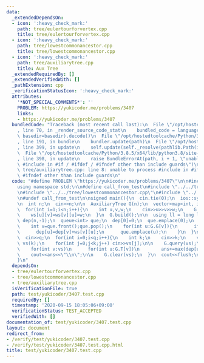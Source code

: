 ```yaml
---
data:
  _extendedDependsOn:
  - icon: ':heavy_check_mark:'
    path: tree/eulertourforvertex.cpp
    title: tree/eulertourforvertex.cpp
  - icon: ':heavy_check_mark:'
    path: tree/lowestcommonancestor.cpp
    title: tree/lowestcommonancestor.cpp
  - icon: ':heavy_check_mark:'
    path: tree/auxiliarytree.cpp
    title: Aux Tree
  _extendedRequiredBy: []
  _extendedVerifiedWith: []
  _pathExtension: cpp
  _verificationStatusIcon: ':heavy_check_mark:'
  attributes:
    '*NOT_SPECIAL_COMMENTS*': ''
    PROBLEM: https://yukicoder.me/problems/3407
    links:
    - https://yukicoder.me/problems/3407
  bundledCode: "Traceback (most recent call last):\n  File \"/opt/hostedtoolcache/Python/3.8.5/x64/lib/python3.8/site-packages/onlinejudge_verify/documentation/build.py\"\
    , line 70, in _render_source_code_stat\n    bundled_code = language.bundle(stat.path,\
    \ basedir=basedir).decode()\n  File \"/opt/hostedtoolcache/Python/3.8.5/x64/lib/python3.8/site-packages/onlinejudge_verify/languages/cplusplus.py\"\
    , line 191, in bundle\n    bundler.update(path)\n  File \"/opt/hostedtoolcache/Python/3.8.5/x64/lib/python3.8/site-packages/onlinejudge_verify/languages/cplusplus_bundle.py\"\
    , line 399, in update\n    self.update(self._resolve(pathlib.Path(included), included_from=path))\n\
    \  File \"/opt/hostedtoolcache/Python/3.8.5/x64/lib/python3.8/site-packages/onlinejudge_verify/languages/cplusplus_bundle.py\"\
    , line 398, in update\n    raise BundleErrorAt(path, i + 1, \"unable to process\
    \ #include in #if / #ifdef / #ifndef other than include guards\")\nonlinejudge_verify.languages.cplusplus_bundle.BundleErrorAt:\
    \ tree/auxiliarytree.cpp: line 8: unable to process #include in #if / #ifdef /\
    \ #ifndef other than include guards\n"
  code: "#define PROBLEM \"https://yukicoder.me/problems/3407\"\n\n#include<bits/stdc++.h>\n\
    using namespace std;\n\n#define call_from_test\n#include \"../../tree/eulertourforvertex.cpp\"\
    \n#include \"../../tree/lowestcommonancestor.cpp\"\n#include \"../../tree/auxiliarytree.cpp\"\
    \n#undef call_from_test\n\nsigned main(){\n  cin.tie(0);\n  ios::sync_with_stdio(0);\n\
    \n  int n;\n  cin>>n;\n\n  AuxiliaryTree G(n);\n  vector<map<int, int>> ws(n);\n\
    \  for(int i=1;i<n;i++){\n    int u,v,w;\n    cin>>u>>v>>w;\n    G.add_edge(u,v);\n\
    \    ws[u][v]=ws[v][u]=w;\n  }\n  G.build();\n\n  using ll = long long;\n  vector<ll>\
    \ dep(n,-1);\n  queue<int> que;\n  dep[0]=0;\n  que.emplace(0);\n  while(!que.empty()){\n\
    \    int v=que.front();que.pop();\n    for(int u:G.G[v]){\n      if(~dep[u]) continue;\n\
    \      dep[u]=dep[v]+ws[v][u];\n      que.emplace(u);\n    }\n  }\n\n  int q;\n\
    \  cin>>q;\n  for(int i=0;i<q;i++){\n    int k;\n    cin>>k;\n    vector<int>\
    \ vs(k);\n    for(int j=0;j<k;j++) cin>>vs[j];\n\n    G.query(vs);\n\n    ll ans=0;\n\
    \    for(int v:vs)\n      for(int u:G.T[v])\n        ans+=max(dep[u]-dep[v],0LL);\n\
    \    cout<<ans<<\"\\n\";\n\n    G.clear(vs);\n  }\n  cout<<flush;\n  return 0;\n\
    }\n"
  dependsOn:
  - tree/eulertourforvertex.cpp
  - tree/lowestcommonancestor.cpp
  - tree/auxiliarytree.cpp
  isVerificationFile: true
  path: test/yukicoder/3407.test.cpp
  requiredBy: []
  timestamp: '2020-09-15 18:05:06+09:00'
  verificationStatus: TEST_ACCEPTED
  verifiedWith: []
documentation_of: test/yukicoder/3407.test.cpp
layout: document
redirect_from:
- /verify/test/yukicoder/3407.test.cpp
- /verify/test/yukicoder/3407.test.cpp.html
title: test/yukicoder/3407.test.cpp
---
```

